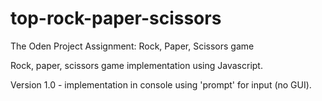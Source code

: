 # top-rock-paper-scissors
The Oden Project Assignment: Rock, Paper, Scissors game

Rock, paper, scissors game implementation using Javascript.

Version 1.0 - implementation in console using 'prompt' for input (no GUI).
